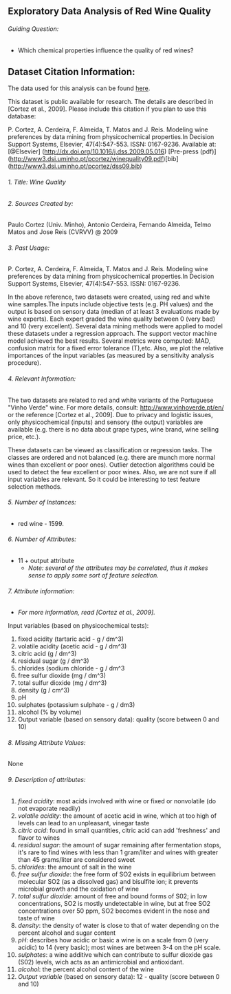 ## Exploratory Data Analysis of Red Wine Quality

###### Guiding Question:
- Which chemical properties influence the quality of red wines?


## Dataset Citation Information:

The data used for this analysis can be found [here](https://s3.amazonaws.com/udacity-hosted-downloads/ud651/wineQualityReds.csv.).

This dataset is public available for research. The details are described in [Cortez et al., 2009]. 
Please include this citation if you plan to use this database:

P. Cortez, A. Cerdeira, F. Almeida, T. Matos and J. Reis. Modeling wine preferences by data mining from physicochemical properties.In Decision Support Systems, Elsevier, 47(4):547-553. ISSN: 0167-9236.
Available at: [@Elsevier] (http://dx.doi.org/10.1016/j.dss.2009.05.016) [Pre-press (pdf)] (http://www3.dsi.uminho.pt/pcortez/winequality09.pdf)[bib] (http://www3.dsi.uminho.pt/pcortez/dss09.bib)

###### 1. Title: Wine Quality 


###### 2. Sources Created by:
Paulo Cortez (Univ. Minho), Antonio Cerdeira, Fernando Almeida, Telmo Matos and Jose Reis (CVRVV) @ 2009


###### 3. Past Usage: 
P. Cortez, A. Cerdeira, F. Almeida, T. Matos and J. Reis. Modeling wine preferences by data mining from physicochemical properties.In Decision Support Systems, Elsevier, 47(4):547-553. ISSN: 0167-9236.

In the above reference, two datasets were created, using red and white wine samples.The inputs include objective tests (e.g. PH values) and the output is based on sensory data (median of at least 3 evaluations made by wine experts). Each expert graded the wine quality between 0 (very bad) and 10 (very excellent). Several data mining methods were applied to model these datasets under a regression approach. The support vector machine model achieved the best results. Several metrics were computed: MAD, confusion matrix for a fixed error tolerance (T),etc. Also, we plot the relative importances of the input variables (as measured by a sensitivity analysis procedure).
 
###### 4. Relevant Information:

The two datasets are related to red and white variants of the Portuguese "Vinho Verde" wine. For more details, consult: http://www.vinhoverde.pt/en/ or the reference [Cortez et al., 2009]. Due to privacy and logistic issues, only physicochemical (inputs) and sensory (the output) variables are available (e.g. there is no data about grape types, wine brand, wine selling price, etc.).

   These datasets can be viewed as classification or regression tasks. The classes are ordered and not balanced (e.g. there are munch more normal wines than excellent or poor ones). Outlier detection algorithms could be used to detect the few excellent or poor wines. Also, we are not sure if all input variables are relevant. So it could be interesting to test feature selection methods. 

###### 5. Number of Instances: 
- red wine - 1599.

###### 6. Number of Attributes: 
- 11 + output attribute
	- *Note: several of the attributes may be correlated, thus it makes sense to apply some sort of feature selection.*

###### 7. Attribute information:

- *For more information, read [Cortez et al., 2009].*

Input variables (based on physicochemical tests):

1. fixed acidity (tartaric acid - g / dm^3)
2. volatile acidity (acetic acid - g / dm^3)
3. citric acid (g / dm^3)
4. residual sugar (g / dm^3)
5. chlorides (sodium chloride - g / dm^3
6. free sulfur dioxide (mg / dm^3)
7. total sulfur dioxide (mg / dm^3)
8. density (g / cm^3)
9. pH
10. sulphates (potassium sulphate - g / dm3)
11. alcohol (% by volume)
12. Output variable (based on sensory data): quality (score between 0 and 10)

###### 8. Missing Attribute Values: 

None

###### 9. Description of attributes:

1. *fixed acidity*: most acids involved with wine or fixed or nonvolatile (do not evaporate readily)
2. *volatile acidity*: the amount of acetic acid in wine, which at too high of levels can lead to an unpleasant, vinegar taste
3. *citric acid*: found in small quantities, citric acid can add 'freshness' and flavor to wines
4. *residual sugar*: the amount of sugar remaining after fermentation stops, it's rare to find wines with less than 1 gram/liter and wines with greater than 45 grams/liter are considered sweet
5. *chlorides*: the amount of salt in the wine
6. *free sulfur dioxide*: the free form of SO2 exists in equilibrium between molecular SO2 (as a dissolved gas) and bisulfite ion; it prevents microbial growth and the oxidation of wine
7. *total sulfur dioxide*: amount of free and bound forms of S02; in low concentrations, SO2 is mostly undetectable in wine, but at free SO2 concentrations over 50 ppm, SO2 becomes evident in the nose and taste of wine
8. *density*: the density of water is close to that of water depending on the percent alcohol and sugar content
9. *pH*: describes how acidic or basic a wine is on a scale from 0 (very acidic) to 14 (very basic); most wines are between 3-4 on the pH scale.
10. *sulphates*: a wine additive which can contribute to sulfur dioxide gas (S02) levels, wich acts as an antimicrobial and antioxidant.
11. *alcohol*: the percent alcohol content of the wine
12. *Output variable* (based on sensory data): 12 - quality (score between 0 and 10)
